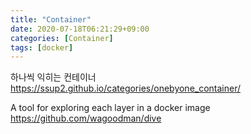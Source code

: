 ```yaml
---
title: "Container"
date: 2020-07-18T06:21:29+09:00
categories: [Container]
tags: [docker]
---
```


하나씩 익히는 컨테이너
 https://ssup2.github.io/categories/onebyone_container/
 
A tool for exploring each layer in a docker image
 https://github.com/wagoodman/dive